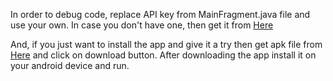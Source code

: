 In order to debug code, replace API key from MainFragment.java file and use your own.
In case you don't have one, then get it from [Here](https://www.themoviedb.org/faq/api?language=en)

And, if you just want to install the app and give it a try then get apk file from [Here](https://github.com/deeps09/PopularMovies/blob/master/PopularMovies.apk) and click on download button. After downloading the app install it on your android device and run.

